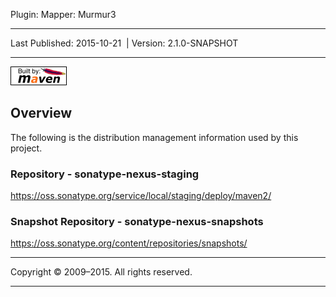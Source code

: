 Plugin: Mapper: Murmur3

------------------------------------------------------------------------

<span id="publishDate">Last Published: 2015-10-21</span>  | <span id="projectVersion">Version: 2.1.0-SNAPSHOT</span>

------------------------------------------------------------------------

[![Built by Maven](./images/logos/maven-feather.png)](http://maven.apache.org/ "Built by Maven")

Overview
--------

The following is the distribution management information used by this project.

### Repository - sonatype-nexus-staging

<https://oss.sonatype.org/service/local/staging/deploy/maven2/>

### Snapshot Repository - sonatype-nexus-snapshots

<https://oss.sonatype.org/content/repositories/snapshots/>

------------------------------------------------------------------------

Copyright © 2009–2015. All rights reserved.

------------------------------------------------------------------------


